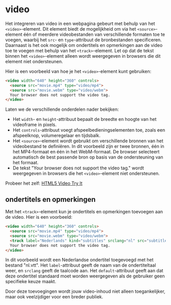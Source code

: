 # video

Het integreren van video in een webpagina gebeurt met behulp van het `<video>`-element. Dit element biedt de mogelijkheid om via het `<source>`-element één of meerdere videobestanden van verschillende formaten toe te voegen, waarbij het `src`- en `type`-attribuut de bronbestanden specificeren. Daarnaast is het ook mogelijk om ondertitels en opmerkingen aan de video toe te voegen met behulp van het `<track>`-element. Let op dat de tekst binnen het `<video>`-element alleen wordt weergegeven in browsers die dit element niet ondersteunen.

Hier is een voorbeeld van hoe je het `<video>`-element kunt gebruiken:

```html
<video width="640" height="360" controls>
  <source src="movie.mp4" type="video/mp4">
  <source src="movie.webm" type="video/webm">
  Your browser does not support the video tag.
</video>
```

Laten we de verschillende onderdelen nader bekijken:

* Het `width`- en `height`-attribuut bepaalt de breedte en hoogte van het videoframe in pixels.
* Het `controls`-attribuut voegt afspeelbedieningselementen toe, zoals een afspeelknop, volumeregelaar en tijdsbalk.
* Het `<source>`-element wordt gebruikt om verschillende bronnen van het videobestand te definiëren. In dit voorbeeld zijn er twee bronnen, één in het MP4-formaat en één in het WebM-formaat. De browser selecteert automatisch de best passende bron op basis van de ondersteuning van het formaat.
* De tekst "Your browser does not support the video tag." wordt weergegeven in browsers die het `<video>`-element niet ondersteunen.

Probeer het zelf: [HTML5 Video Try It](https://www.w3schools.com/tags/tryit.asp?filename=tryhtml5_video)

## ondertitels en opmerkingen

Met het `<track>`-element kun je ondertitels en opmerkingen toevoegen aan de video. Hier is een voorbeeld:

```html
<video width="640" height="360" controls>
  <source src="movie.mp4" type="video/mp4">
  <source src="movie.webm" type="video/webm">
  <track label="Nederlands" kind="subtitles" srclang="nl" src="subtitles/nl.vtt" default>
  Your browser does not support the video tag.
</video>
```

In dit voorbeeld wordt een Nederlandse ondertitel toegevoegd met het bestand "nl.vtt". Het `label`-attribuut geeft de naam van de ondertiteltaal weer, en `srclang` geeft de taalcode aan. Het `default`-attribuut geeft aan dat deze ondertitel standaard moet worden weergegeven als de gebruiker geen specifieke keuze maakt.

Door deze toevoegingen wordt jouw video-inhoud niet alleen toegankelijker, maar ook veelzijdiger voor een breder publiek.
